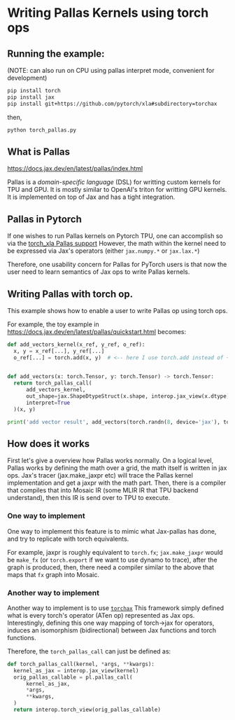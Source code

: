 Writing Pallas Kernels using torch ops
======================================

## Running the example:

(NOTE: can also run on CPU using pallas interpret mode, convenient for development)

```bash
pip install torch
pip install jax
pip install git+https://github.com/pytorch/xla#subdirectory=torchax
```

then,

```bash
python torch_pallas.py
```


## What is Pallas

https://docs.jax.dev/en/latest/pallas/index.html

Pallas is a *domain-specific language* (DSL) for writting custom kernels
for TPU and GPU. It is mostly similar to OpenAI's triton for writting GPU kernels.
It is implemented on top of Jax and has a tight integration. 

## Pallas in Pytorch

If one wishes to run Pallas kernels on Pytorch TPU, one can accomplish so 
via the [torch_xla Pallas support](https://docs.pytorch.org/xla/master/features/pallas.html)
However, the math within the kernel need to be expressed via Jax's operators 
(either `jax.numpy.*` or `jax.lax.*`)

Therefore, one usability concern for Pallas for PyTorch users is that now the user need
to learn semantics of Jax ops to write Pallas kernels.


## Writing Pallas with torch op.

This example shows how to enable a user to write Pallas op using torch ops.

For example, the toy example in https://docs.jax.dev/en/latest/pallas/quickstart.html
becomes:

```python
def add_vectors_kernel(x_ref, y_ref, o_ref):
  x, y = x_ref[...], y_ref[...]
  o_ref[...] = torch.add(x, y)  # <-- here I use torch.add instead of + to show case it's really a torch op

  
def add_vectors(x: torch.Tensor, y: torch.Tensor) -> torch.Tensor:
  return torch_pallas_call(
      add_vectors_kernel,
      out_shape=jax.ShapeDtypeStruct(x.shape, interop.jax_view(x.dtype)),
      interpret=True
  )(x, y)

print('add vector result', add_vectors(torch.randn(8, device='jax'), torch.randn(8, device='jax')))
```

## How does it works

First let's give a overview how Pallas works normally.
On a logical level, Pallas works by defining the math over a grid, the math 
itself is written in jax ops. 
Jax's tracer (jax.make_jaxpr etc) will trace the Pallas kernel implementation and
get a jaxpr with the math part. Then, there is a compiler  that compiles that into
Mosaic IR (some MLIR IR that TPU backend understand), then this IR is send over to TPU
to execute.

### One way to implement

One way to implement this feature is to mimic what Jax-pallas has done, and try to 
replicate with torch equivalents.

For example, jaxpr is roughly equivalent to `torch.fx`; `jax.make_jaxpr` would be
`make_fx` (or `torch.export` if we want to use dynamo to trace), after the graph
is produced, then, there need a compiler similar to the above that maps that `fx` graph
into Mosaic.

### Another way to implement

Another way to implement is to use [`torchax`](https://github.com/pytorch/xla/blob/master/torchax/docs/how_it_works.md)
This framework simply defined what is every torch's operator (ATen op) represented
as Jax ops. Interestingly, defining this one way mapping of torch->jax for operators, 
induces an isomorphism (bidirectional) between Jax functions and torch functions.

Therefore, the `torch_pallas_call` can just be defined as:

```python
def torch_pallas_call(kernel, *args, **kwargs):
  kernel_as_jax = interop.jax_view(kernel)
  orig_pallas_callable = pl.pallas_call(
      kernel_as_jax,
      *args,
      **kwargs,
  )
  return interop.torch_view(orig_pallas_callable)
```